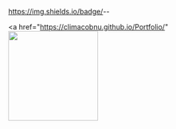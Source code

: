 https://img.shields.io/badge/<LABEL>-<MESSAGE>-<green>



  
  <a href="https://climacobnu.github.io/Portfolio/"
  <img height="180em" src="https://img.shields.io/badge/<Para visualizar o portifólio>-<Clique aqui>-<green>">
